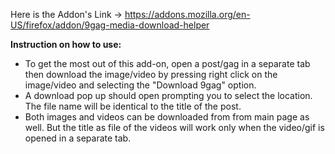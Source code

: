 Here is the Addon's Link -> https://addons.mozilla.org/en-US/firefox/addon/9gag-media-download-helper

**Instruction on how to use:**

- To get the most out of this add-on, open a post/gag in a separate tab then download the image/video by pressing right click on the image/video and selecting the "Download 9gag" option.
- A download pop up should open prompting you to select the location.
  The file name will be identical to the title of the post.
- Both images and videos can be downloaded from from main page as well.  But the title as file of the videos will work only when the video/gif is opened in a separate tab.

